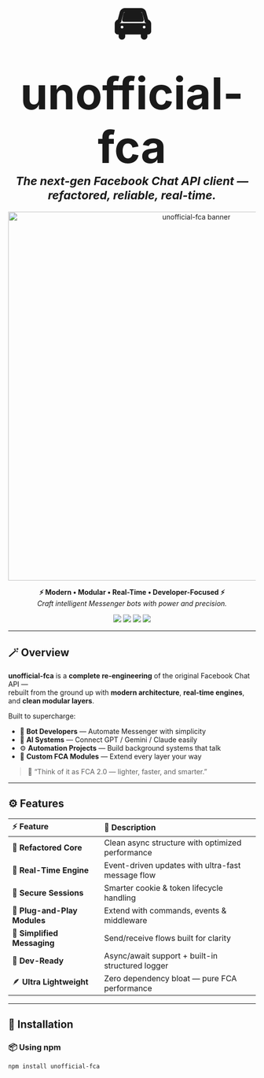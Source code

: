 <!-- 💎 UNOFFICIAL-FCA – DARK TECH EDITION -->
<h1 align="center">
  <span style="font-size: 3.2em;">🚘 unofficial-fca</span><br/>
  <sub><i>The next-gen Facebook Chat API client — refactored, reliable, real-time.</i></sub>
</h1>

<p align="center">
  <img src="https://files.catbox.moe/mayv7e.gif" width="750" alt="unofficial-fca banner"/>
</p>

<p align="center">
  <b>⚡ Modern • Modular • Real-Time • Developer-Focused ⚡</b><br/>
  <i>Craft intelligent Messenger bots with power and precision.</i>
</p>

<p align="center">
  <a href="https://nodejs.org/"><img src="https://img.shields.io/badge/Node.js-%3E%3D18-3c873a?style=for-the-badge&logo=node.js&logoColor=white" /></a>
  <a href="#"><img src="https://img.shields.io/badge/Version-1.0.0-0078ff?style=for-the-badge&logo=vercel&logoColor=white" /></a>
  <a href="#"><img src="https://img.shields.io/badge/License-MIT-9370DB?style=for-the-badge&logo=open-source-initiative&logoColor=white" /></a>
  <a href="https://www.facebook.com/profile.php?id=61578365162382"><img src="https://img.shields.io/badge/Author-Azad💥-ff0066?style=for-the-badge&logo=github-sponsors&logoColor=white" /></a>
</p>

---

## 🪄 Overview

**unofficial-fca** is a **complete re-engineering** of the original Facebook Chat API —  
rebuilt from the ground up with **modern architecture**, **real-time engines**, and **clean modular layers**.

Built to supercharge:
- 🤖 **Bot Developers** — Automate Messenger with simplicity  
- 🧠 **AI Systems** — Connect GPT / Gemini / Claude easily  
- ⚙️ **Automation Projects** — Build background systems that talk  
- 🧩 **Custom FCA Modules** — Extend every layer your way  

> 💬 “Think of it as FCA 2.0 — lighter, faster, and smarter.”

---

## ⚙️ Features

| ⚡ Feature | 🚀 Description |
|:-----------|:----------------|
| 🧠 **Refactored Core** | Clean async structure with optimized performance |
| 🔄 **Real-Time Engine** | Event-driven updates with ultra-fast message flow |
| 🔐 **Secure Sessions** | Smarter cookie & token lifecycle handling |
| 🧩 **Plug-and-Play Modules** | Extend with commands, events & middleware |
| 💬 **Simplified Messaging** | Send/receive flows built for clarity |
| 🧰 **Dev-Ready** | Async/await support + built-in structured logger |
| 🪶 **Ultra Lightweight** | Zero dependency bloat — pure FCA performance |

---

## 🚀 Installation

### 📦 Using npm
```bash
npm install unofficial-fca
